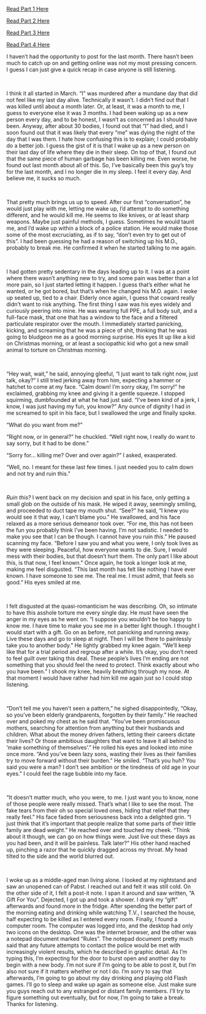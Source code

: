 [Read Part 1 Here](https://www.reddit.com/r/nosleep/comments/v0lb8m/ive_been_waking_up_as_a_new_person_every_day_it/?utm_source=share&utm_medium=web2x&context=3)

[Read Part 2 Here](https://www.reddit.com/r/nosleep/comments/v5srmi/ive_been_waking_up_as_a_new_person_every_day_part/?utm_source=share&utm_medium=web2x&context=3)

[Read Part 3 Here](https://www.reddit.com/r/nosleep/comments/vqt1ap/ive_been_waking_up_as_a_new_person_every_day_part/?utm_source=share&utm_medium=web2x&context=3)

[Read Part 4 Here](https://www.reddit.com/r/nosleep/comments/w1k5gn/ive_been_waking_up_as_a_new_person_every_day_part/?utm_source=share&utm_medium=web2x&context=3)

I haven’t had the opportunity to post for the last month. There hasn’t been much to catch up on and getting online was not my most pressing concern. I guess I can just give a quick recap in case anyone is still listening. 

&#x200B;

I think it all started in March. “I” was murdered after a mundane day that did not feel like my last day alive. Technically it wasn’t. I didn’t find out that I was killed until about a month later. Or, at least, it was a month to me, I guess to everyone else it was 3 months. I had been waking up as a new person every day, and to be honest, I wasn’t as concerned as I should have been. Anyway, after about 30 bodies, I found out that “I” had died, and I soon found out that it was likely that every “me” was dying the night of the day that I was them. I hate how confusing this is to explain; I could probably do a better job. I guess the gist of it is that I wake up as a new person on their last day of life where they die in their sleep. On top of that, I found out that the same piece of human garbage has been killing me. Even worse, he found out last month about all of this. So, I’ve basically been this guy’s toy for the last month, and I no longer die in my sleep. I feel it every day. And believe me, it sucks so much.

&#x200B;

That pretty much brings us up to speed. After our first “conversation”, he would just play with me, letting me wake up, I’d attempt to do something different, and he would kill me. He seems to like knives, or at least sharp weapons. Maybe just painful methods, I guess. Sometimes he would taunt me, and I’d wake up within a block of a police station. He would make those some of the most excruciating, as if to say, “don’t even try to get out of this”. I had been guessing he had a reason of switching up his M.O., probably to break me. He confirmed it when he started talking to me again. 

&#x200B;

I had gotten pretty sedentary in the days leading up to it. I was at a point where there wasn’t anything new to try, and some pain was better than a lot more pain, so I just started letting it happen. I guess that’s either what he wanted, or he got bored, but that’s when he changed his M.O. again. I woke up seated up, tied to a chair. Elderly once again, I guess that coward really didn’t want to risk anything. The first thing I saw was his eyes widely and curiously peering into mine. He was wearing full PPE, a full body suit, and a full-face mask, that one that has a window to the face and a filtered particulate respirator over the mouth. I immediately started panicking, kicking, and screaming that he was a piece of shit, thinking that he was going to bludgeon me as a good morning surprise. His eyes lit up like a kid on Christmas morning, or at least a sociopathic kid who got a new small animal to torture on Christmas morning.

&#x200B;

“Hey wait, wait,” he said, annoying gleeful, “I just want to talk right now, just talk, okay?” I still tried jerking away from him, expecting a hammer or hatchet to come at my face. “Calm down! I’m sorry okay, I’m sorry!” he exclaimed, grabbing my knee and giving it a gentle squeeze. I stopped squirming, dumbfounded at what he had just said. “I’ve been kind of a jerk, I know, I was just having my fun, you know?” Any ounce of dignity I had in me screamed to spit in his face, but I swallowed the urge and finally spoke.

“What do you want from me?”

“Right now, or in general?” he chuckled. “Well right now, I really do want to say sorry, but it had to be done.”

“Sorry for… killing me? Over and over again?” I asked, exasperated.

“Well, no. I meant for these last few times. I just needed you to calm down and not try and ruin this.” 

&#x200B;

*Ruin this?* I went back on my decision and spat in his face, only getting a small glob on the outside of his mask. He wiped it away, seemingly smiling, and proceeded to duct tape my mouth shut. “See?” he said, “I knew you would see it that way, I can’t blame you.” He swallowed, and his face relaxed as a more serious demeanor took over. “For me, this has not been the fun you probably think I’ve been having. I’m not sadistic. I needed to make you see that I can be though. I cannot have you ruin *this*.” He paused scanning my face. “Before I saw you and what you were, I only took lives as they were sleeping. Peaceful, how everyone wants to die. Sure, I would mess with their bodies, but that doesn’t hurt them. The only part I like about this, is that now, I feel known.” Once again, he took a longer look at me, making me feel disgusted. “This last month has felt like nothing I have ever known. I have someone to see me. The real me. I must admit, that feels so good.” His eyes smiled at me. 

&#x200B;

I felt disgusted at the quasi-romanticism he was describing. Oh, so intimate to have this asshole torture me every single day. He must have seen the anger in my eyes as he went on. “I suppose you wouldn’t be too happy to know me. I have time to make you see me in a better light though. I thought I would start with a gift. Go on as before, not panicking and running away. Live these days and go to sleep at night. Then I will be there to painlessly take you to another body.” He lightly grabbed my knee again. “We’ll keep like that for a trial period and regroup after a while. It’s okay, you don’t need to feel guilt over taking this deal. These people’s lives I’m ending are not something that you should feel the need to protect. Think exactly about who you have been.” I shook my knee, heavily breathing through my nose. At that moment I would have rather had him kill me again just so I could stop listening. 

&#x200B;

“Don’t tell me you haven’t seen a pattern,” he sighed disappointedly, “Okay, so you’ve been elderly grandparents, forgotten by their family.” He reached over and poked my chest as he said that. “You’ve been promiscuous mothers, searching for attention from anything but their husbands and children. What about the money driven fathers, letting their careers dictate their lives? Or those ambitious daughters that want to leave it all behind to ‘make something of themselves’.” He rolled his eyes and looked into mine once more. “And you’ve been lazy sons, wasting their lives as their families try to move forward without their burden.” He smiled. “That’s you huh? You said you were a man? I don’t see ambition or the tiredness of old age in your eyes.” I could feel the rage bubble into my face.

&#x200B;

“It doesn’t matter much, who you were, to me. I just want you to know, none of those people were really missed. That’s what I like to see the most. The fake tears from their oh so special loved ones, hiding that relief that they really feel.” His face faded from seriousness back into a delighted grin. “I just think that it’s important that people realize that some parts of their little family are dead weight.” He reached over and touched my cheek. “Think about it though, we can go on how things were. Just live out these days as you had been, and it will be painless. Talk later?” His other hand reached up, pinching a razor that he quickly dragged across my throat. My head tilted to the side and the world blurred out.

&#x200B;

I woke up as a middle-aged man living alone. I looked at my nightstand and saw an unopened can of Pabst. I reached out and felt it was still cold. On the other side of it, I felt a post-it note. I span it around and saw written, “A Gift For You”. Dejected, I got up and took a shower. I drank my “gift” afterwards and found more in the fridge. After spending the better part of the morning eating and drinking while watching T.V., I searched the house, half expecting to be killed as I entered every room. Finally, I found a computer room. The computer was logged into, and the desktop had only two icons on the desktop. One was the internet browser, and the other was a notepad document marked “Rules”. The notepad document pretty much said that any future attempts to contact the police would be met with increasingly violent results, which he described in graphic detail. As I’m typing this, I’m expecting for the door to burst open and another day to begin with a new body. I’m not sure if I’m going to be able to post it, but I’m also not sure if it matters whether or not I do. I’m sorry to say that afterwards, I’m going to go about my day drinking and playing old Flash games. I’ll go to sleep and wake up again as someone else. Just make sure you guys reach out to any estranged or distant family members. I’ll try to figure something out eventually, but for now, I’m going to take a break. Thanks for listening.